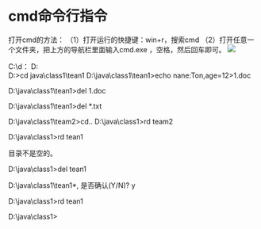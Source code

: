 # cmd命令行指令
打开cmd的方法：
（1）打开运行的快捷键：win+r，搜索cmd
（2）打开任意一个文件夹，把上方的导航栏里面输入cmd.exe ，空格，然后回车即可。
![](cmd命令行.png)

C:\d：
D:\
D:\>cd java\class1\tean1
D:\java\class1\tean1>echo nane:Ton,age=12>1.doc

D:\java\class1\tean1>del 1.doc

D:\java\class1\tean1>del *.txt



D:\java\class1\team2>cd..
D:\java\class1>rd team2

D:\java\class1>rd tean1

目录不是空的。

D:\java\class1>del tean1

D:\java\class1\tean1\*, 是否确认(Y/N)? y

D:\java\class1>rd tean1

D:\java\class1>
